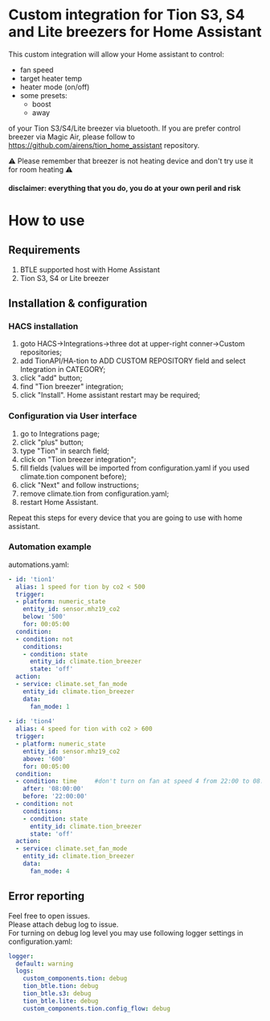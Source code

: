 # Custom integration for Tion S3, S4 and Lite breezers for Home Assistant
This custom integration will allow your Home assistant to control:
* fan speed
* target heater temp
* heater mode (on/off)
* some presets:
    * boost
    * away    

of your Tion S3/S4/Lite breezer via bluetooth. If you are prefer control breezer via Magic Air, please follow to https://github.com/airens/tion_home_assistant repository.

:warning: Please remember that breezer is not heating device and don't try use it for room heating :warning: 
#### disclaimer: everything that you do, you do at your own peril and risk

# How to use
## Requirements
  1. BTLE supported host with Home Assistant
  1. Tion S3, S4 or Lite breezer

## Installation & configuration
### HACS installation
  1. goto HACS->Integrations->three dot at upper-right conner->Custom repositories;
  1. add TionAPI/HA-tion to ADD CUSTOM REPOSITORY field and select Integration in CATEGORY; 
  1. click "add" button;
  1. find "Tion breezer" integration;
  1. click "Install". Home assistant restart may be required;
  
### Configuration via User interface
  1. go to Integrations page;
  1. click "plus" button;
  1. type "Tion" in search field;
  1. click on "Tion breezer integration";
  1. fill fields (values will be imported from configuration.yaml if you used climate.tion component before);
  1. click "Next" and follow instructions;
  1. remove climate.tion from configuration.yaml;
  1. restart Home Assistant.
  
  Repeat this steps for every device that you are going to use with home assistant.

### Automation example
automations.yaml:
```yaml
- id: 'tion1'
  alias: 1 speed for tion by co2 < 500
  trigger:
  - platform: numeric_state
    entity_id: sensor.mhz19_co2
    below: '500'    
    for: 00:05:00    
  condition:
  - condition: not
    conditions:
    - condition: state
      entity_id: climate.tion_breezer
      state: 'off'
  action:
  - service: climate.set_fan_mode
    entity_id: climate.tion_breezer
    data:
      fan_mode: 1    
    
- id: 'tion4'
  alias: 4 speed for tion with co2 > 600
  trigger:
  - platform: numeric_state
    entity_id: sensor.mhz19_co2
    above: '600'    
    for: 00:05:00    
  condition:
  - condition: time     #don't turn on fan at speed 4 from 22:00 to 08:00 
    after: '08:00:00'
    before: '22:00:00'    
  - condition: not
    conditions:
    - condition: state
      entity_id: climate.tion_breezer
      state: 'off'
  action:
  - service: climate.set_fan_mode
    entity_id: climate.tion_breezer
    data:
      fan_mode: 4  
```
## Error reporting
Feel free to open issues.  
Please attach debug log to issue.  
For turning on debug  log level you may use following logger settings in configuration.yaml:
```yaml
logger:
  default: warning
  logs:
    custom_components.tion: debug
    tion_btle.tion: debug
    tion_btle.s3: debug
    tion_btle.lite: debug
    custom_components.tion.config_flow: debug
```

